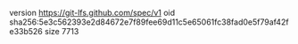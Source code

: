 version https://git-lfs.github.com/spec/v1
oid sha256:5e3c562393e2d84672e7f89fee69d11c5e65061fc38fad0e5f79af42fe33b526
size 7713
